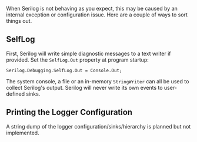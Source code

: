 When Serilog is not behaving as you expect, this may be caused by an internal exception or configuration issue. Here are a couple of ways to sort things out.

## SelfLog

First, Serilog will write simple diagnostic messages to a text writer if provided. Set the `SelfLog.Out` property at program startup:

```
Serilog.Debugging.SelfLog.Out = Console.Out;
```

The system console, a file or an in-memory `StringWriter` can all be used to collect Serilog's output. Serilog will never write its own events to user-defined sinks.

## Printing the Logger Configuration

A string dump of the logger configuration/sinks/hierarchy is planned but not implemented.